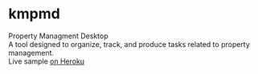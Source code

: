 # kmpmd
Property Managment Desktop <br>
A tool designed to organize, track, and produce tasks related to property management.<br>
Live sample <a href="https://lit-scrubland-41108.herokuapp.com/propdesk/"> on Heroku </a>

